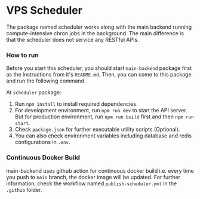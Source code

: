 # VPS Scheduler

The package named scheduler works along with the main backend running compute-intensive chron jobs in the background. The main difference is that the scheduler does not service any RESTful APIs.

### How to run

Before you start this scheduler, you should start `main-backend` package first as the instructions from it's `README.md`. Then, you can come to this package and run the following command.

At `scheduler` package:

1. Run `npm install` to install required dependencies.
2. For development environment, run `npm run dev` to start the API server. But for production environment, run `npm run build` first and then `npm run start`.
3. Check `package.json` for further executable utility scripts (Optional).
4. You can also check environment variables including database and redis configurations in `.env`.

### Continuous Docker Build

main-backend uses github action for continuous docker build i.e. every time you push to `main` branch, the docker image will be updated. For further information, check the workflow named `publish-scheduler.yml` in the `.github` folder.

